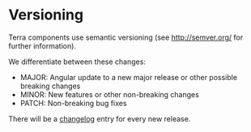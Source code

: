 # Versioning

Terra components use semantic versioning (see http://semver.org/ for further information).

We differentiate between these changes:

-   MAJOR: Angular update to a new major release or other possible breaking changes
-   MINOR: New features or other non-breaking changes
-   PATCH: Non-breaking bug fixes

There will be a [changelog](https://github.com/plentymarkets/terra-components/blob/beta7/CHANGELOG.md) entry for every new release.
